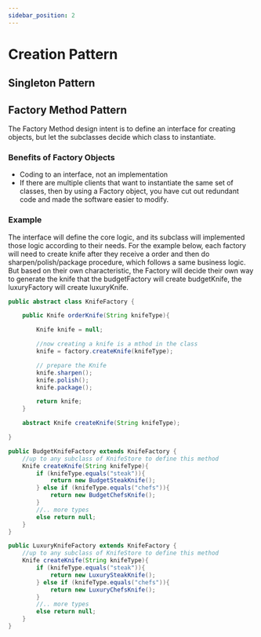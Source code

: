 ```yaml
---
sidebar_position: 2
---
```


# Creation Pattern

## Singleton Pattern

## Factory Method Pattern

The Factory Method design intent is to define an interface for creating objects, but let the subclasses decide which class to instantiate.

### Benefits of Factory Objects
- Coding to an interface, not an implementation
- If there are multiple clients that want to instantiate the same set of classes, then by using a Factory object, you have cut out redundant code and made the software easier to modify.

### Example

The interface will define the core logic, and its subclass will implemented those logic according to their needs. For the example below, each factory will need to create knife after they receive a order and then do sharpen/polish/package procedure, which follows a same business logic. But based on their own characteristic, the Factory will decide their own way to generate the knife that the budgetFactory will create budgetKnife, the luxuryFactory will create luxuryKnife.

```java
public abstract class KnifeFactory {

    public Knife orderKnife(String knifeType){

        Knife knife = null;

        //now creating a knife is a mthod in the class
        knife = factory.createKnife(knifeType);

        // prepare the Knife
        knife.sharpen();
        knife.polish();
        knife.package();

        return knife;
    }

    abstract Knife createKnife(String knifeType);

}
```

```java
public BudgetKnifeFactory extends KnifeFactory {
    //up to any subclass of KnifeStore to define this method
    Knife createKnife(String knifeType){
        if (knifeType.equals("steak")){
            return new BudgetSteakKnife();
        } else if (knifeType.equals("chefs")){
            return new BudgetChefsKnife();
        }
        //.. more types
        else return null;
    }
}
```

```java
public LuxuryKnifeFactory extends KnifeFactory {
    //up to any subclass of KnifeStore to define this method
    Knife createKnife(String knifeType){
        if (knifeType.equals("steak")){
            return new LuxurySteakKnife();
        } else if (knifeType.equals("chefs")){
            return new LuxuryChefsKnife();
        }
        //.. more types
        else return null;
    }
}
```


